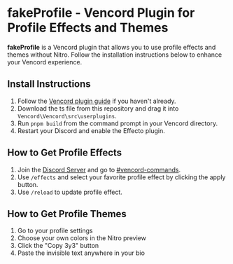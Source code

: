 # fakeProfile - Vencord Plugin for Profile Effects and Themes

**fakeProfile** is a Vencord plugin that allows you to use profile effects and themes without Nitro. Follow the installation instructions below to enhance your Vencord experience.

## Install Instructions

1. Follow the [Vencord plugin guide](https://github.com/Vendicated/Vencord/blob/main/docs/1_INSTALLING.md) if you haven't already.
2. Download the ts file from this repository and drag it into `Vencord\Vencord\src\userplugins`.
3. Run `pnpm build` from the command prompt in your Vencord directory.
4. Restart your Discord and enable the Effecto plugin.

## How to Get Profile Effects

1. Join the [Discord Server](https://discord.gg/ffmkewQ4R7) and go to [#vencord-commands](https://discord.com/channels/1117373291095662623/1185970757105360927/).
2. Use `/effects` and select your favorite profile effect by clicking the apply button.
3. Use `/reload` to update profile effect.

## How to Get Profile Themes

1. Go to your profile settings
2. Choose your own colors in the Nitro preview
3. Click the "Copy 3y3" button
4. Paste the invisible text anywhere in your bio
